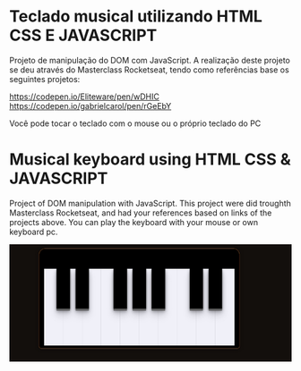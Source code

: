 # Teclado musical utilizando HTML CSS E JAVASCRIPT

Projeto de manipulação do DOM com JavaScript.
A realização deste projeto se deu através do Masterclass Rocketseat,
tendo como referências base os seguintes projetos:

https://codepen.io/Eliteware/pen/wDHIC <br />
https://codepen.io/gabrielcarol/pen/rGeEbY

Você pode tocar o teclado com o mouse ou o próprio teclado do PC

# Musical keyboard using HTML CSS & JAVASCRIPT

Project of DOM manipulation with JavaScript.
This project were did troughth Masterclass Rocketseat,
and had your references based on links of the projects above.
You can play the keyboard with your mouse or own keyboard pc.

<img src="assets/images/Piano.jpg">
